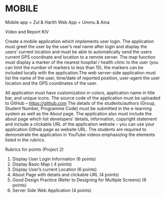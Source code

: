 # MOBILE

Mobile app = Zul & Harith
Web App = Ummu & Aina

Video and Report KIV

Create a mobile application which implements user login. The application must greet the user by the user’s real name after login and display the users’ current location and must be able to automatically send the users current GPS coordinate and location to a remote server. The map function must display a marker of the nearest hospital / health clinic to the user (you can limit the number of markers to less than 15), the markers can be included locally with the application.The web server-side application must list the name of the user, time/date of reported position, user-agent the user location and the GPS coordinates of the user.

All application must have customization in colors, application name in title bar, and unique
icons. The source code of the application must be uploaded to GitHub – https://github.com
The details of the students/authors (Group, Student Number, Programme Code) must be
submitted in the e-learning system as well as the About page.
The application also must include the about page which list developers’ details, information,
copyright statement and include a clickable URL of the application website – you can use your
application Github page as website URL.
The students are required to demonstrate the application in YouTube videos emphasizing the
elements listed in the rubrics.

Rubrics for points (Project 2)
1. Display User Login Information (6 points)
2. Display Basic Map ( 4 points)
3. Display User’s current Location (6 points)
4. About Page with details and clickable URL (4 points)
5. Good Design Practice (Refer to Designing for Multiple Screens) (6 points)
6. Server Side Web Application (4 points)
